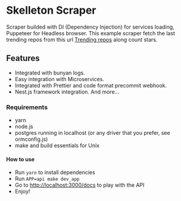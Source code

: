 # Skelleton Scraper

Scraper builded with DI (Dependency Injection) for services loading, Puppeteer for Headless browser.
This example scraper fetch the last trending repos from this url [Trending repos](https://github.com/trending) along count stars.

## Features

- Integrated with bunyan logs.
- Easy integration with Microservices.
- Integrated with Prettier and code format precommit webhook.
- Nest.js framework integration.
And more...

### Requirements

- yarn
- node.js
- postgres running in localhost (or any driver that you prefer, see ormconfig.js)
- make and build essentials for Unix

#### How to use

- Run `yarn` to install dependencies
- Run `APP=api make dev_app`
- Go to [http://localhost:3000/docs](http://localhost:5000/api-docs) to play with the API
- Enjoy!
